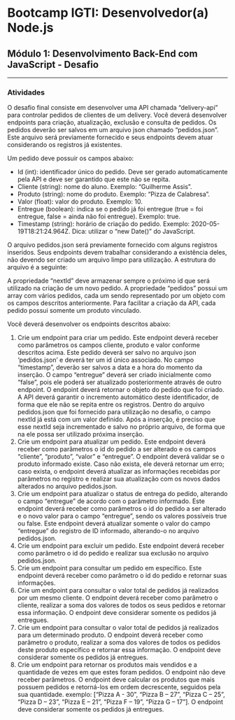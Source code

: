 # Bootcamp IGTI: Desenvolvedor(a) Node.js
## Módulo 1: Desenvolvimento Back-End com JavaScript - Desafio
---
### Atividades
O desafio final consiste em desenvolver uma API chamada “delivery-api” para controlar pedidos de clientes de um delivery. Você deverá desenvolver endpoints para criação, atualização, exclusão e consulta de pedidos. Os pedidos deverão ser salvos em um arquivo json chamado “pedidos.json”. Este arquivo será previamente fornecido e seus endpoints devem atuar considerando os registros já existentes.

Um pedido deve possuir os campos abaixo:

* Id (int): identificador único do pedido. Deve ser gerado automaticamente pela API e deve ser garantido que este não se repita.
* Cliente (string): nome do aluno. Exemplo: “Guilherme Assis”.
* Produto (string): nome do produto. Exemplo: “Pizza de Calabresa”.
* Valor (float): valor do produto. Exemplo: 10.
* Entregue (boolean): indica se o pedido já foi entregue (true = foi entregue, false = ainda não foi entregue). Exemplo: true.
* Timestamp (string): horário de criação do pedido. Exemplo: 2020-05-19T18:21:24.964Z. Dica: utilizar o “new Date()” do JavaScript.

O arquivo pedidos.json será previamente fornecido com alguns registros inseridos. Seus endpoints devem trabalhar considerando a existência deles, não devendo ser criado um arquivo limpo para utilização. A estrutura do arquivo é a seguinte:

A propriedade “nextId” deve armazenar sempre o próximo id que será utilizado na criação de um novo pedido. A propriedade “pedidos” possui um array com vários pedidos, cada um sendo representado por um objeto com os campos descritos anteriormente. Para facilitar a criação da API, cada pedido possui somente um produto vinculado.

Você deverá desenvolver os endpoints descritos abaixo:

1. Crie um endpoint para criar um pedido. Este endpoint deverá receber como parâmetros os campos cliente, produto e valor conforme descritos acima. Este pedido deverá ser salvo no arquivo json ‘pedidos.json’ e deverá ter um id único associado. No campo “timestamp”, deverão ser salvos a data e a hora do momento da inserção. O campo “entregue” deverá ser criado inicialmente como “false”, pois ele poderá ser atualizado posteriormente através de outro endpoint. O endpoint deverá retornar o objeto do pedido que foi criado.
A API deverá garantir o incremento automático deste identificador, de forma que ele não se repita entre os registros. Dentro do arquivo pedidos.json que foi fornecido
para utilização no desafio, o campo nextId já está com um valor definido. Após a inserção, é preciso que esse nextId seja incrementado e salvo no próprio arquivo, de forma que na ele possa ser utilizado próxima inserção.
2. Crie um endpoint para atualizar um pedido. Este endpoint deverá receber como parâmetros o id do pedido a ser alterado e os campos “cliente”, “produto”, “valor” e “entregue”. O endpoint deverá validar se o produto informado existe. Caso não exista, ele deverá retornar um erro; caso exista, o endpoint deverá atualizar as informações recebidas por parâmetros no registro e realizar sua atualização com os novos dados alterados no arquivo pedidos.json.
3. Crie um endpoint para atualizar o status de entrega do pedido, alterando o campo “entregue” de acordo com o parâmetro informado. Este endpoint deverá receber como parâmetros o id do pedido a ser alterado e o novo valor para o campo “entregue”, sendo os valores possíveis true ou false. Este endpoint deverá atualizar somente o valor do campo “entregue” do registro de ID informado, alterando-o no arquivo pedidos.json.
4. Crie um endpoint para excluir um pedido. Este endpoint deverá receber como parâmetro o id do pedido e realizar sua exclusão no arquivo pedidos.json.
5. Crie um endpoint para consultar um pedido em específico. Este endpoint deverá receber como parâmetro o id do pedido e retornar suas informações.
6. Crie um endpoint para consultar o valor total de pedidos já realizados por um mesmo cliente. O endpoint deverá receber como parâmetro o cliente, realizar a soma dos valores de todos os seus pedidos e retornar essa informação. O endpoint deve considerar somente os pedidos já entregues.
7. Crie um endpoint para consultar o valor total de pedidos já realizados para um determinado produto. O endpoint deverá receber como parâmetro o produto, realizar a soma dos valores de todos os pedidos deste produto específico e retornar essa informação. O endpoint deve considerar somente os pedidos já entregues.
8. Crie um endpoint para retornar os produtos mais vendidos e a quantidade de vezes em que estes foram pedidos. O endpoint não deve receber parâmetros. O endpoint deve calcular os produtos que mais possuem pedidos e retorná-los em ordem
decrescente, seguidos pela sua quantidade. exemplo: [“Pizza A - 30”, “Pizza B – 27”, “Pizza C – 25”, “Pizza D – 23”, “Pizza E – 21”, “Pizza F – 19”, “Pizza G – 17”]. O endpoint deve considerar somente os pedidos já entregues.
